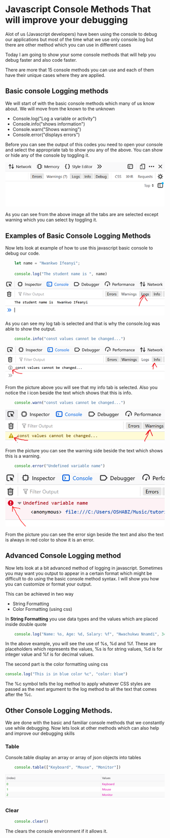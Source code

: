 # Javascript Console Methods That will improve your debugging
Alot of us (Javascript developers) have been using the console to debug our applications 
but most of the time what we use only console.log but there are other method which you can use in different cases

Today I am going to show your some console methods that will help you debug faster and also 
code faster. 

There are more that 15 console methods you can use and each of them have their unique cases where
they are applied.

## Basic console Logging methods
We will start of with the basic console methods which many of us know about. We will move from the known to the unknown

* Console.log("Log a variable or activity")
* Console.info("shows information")
* Console.warn("Shows warning")
* Console.error("displays errors")

Before you can see the output of this codes you need to open your console and select the appropriate tab to show you any of the above. You can show or hide any of the console by toggling it.


![Console](img.PNG)

As you can see from the above image all the tabs are are selected except warning which you can select by toggling it. 

## Examples of Basic Console Logging Methods

Now lets look at example of how to use this javascript basic console to debug our code. 

```javascript
    let name = "Nwankwo Ifeanyi";

    console.log("The student name is ", name)
```




![Console.log output](logoutput.PNG)

As you can see my log tab is selected and that is why the console.log was able to show the output.


```javascript
    console.info("const values cannot be changed...")
```

![Console.info output](infooutput.PNG)

From the picture above you will see that my info tab is selected. Also you notice the i icon beside the text which shows that this is info.

```javascript
    console.warn("const values cannot be changed...")
```

![Console.warn output](warningoutput.PNG)

From the picture you can see the warning side beside the text which shows this is a warning.


```javascript
    console.error("Undefined variable name")
```

![Console.error output](erroroutput.PNG)

From the picture you can see the error sign beside the text and also the text is always in red color to show it is an error.

## Advanced Console Logging method
Now lets look at a bit advanced method of logging in javascript. Sometimes you may want you output to appear in a certain format which might be difficult 
to do using the basic console method syntax. I will
show you how you can customize or format your output.

This can be achieved in two way
* String Formatting
* Color Formatting (using css)

In **String Formatting** you use data types and the values which are placed inside double quote

```javascript
    console.log("Name: %s, Age: %d, Salary: %f", "Nwachukwu Nnamdi", 34, 100.00)
```

In the above example, you will see the use of %s, %d and %f. These are placeholders which represents the values, %s is for string values,  %d is for integer value and  %f is for decimal values.

The second part is the color formatting using css

```javascript
console.log("This is in blue color %c", "color: blue")
```

The %c symbol tells the log method to apply whatever CSS styles are passed as the next argument to the log method to all the text that comes after the %c. 

## Other Console Logging Methods.

We are done with the basic and familiar console methods that we constantly use while debugging. Now lets look at other methods which can also help and improve our debugging skills

### Table
Console.table display an array or array of json objects into tables 

```javascript
    console.table(["Keyboard", "Mouse", "Monitor"])
```
![Console.table output](tableoutput.PNG)

### Clear

```javascript
    console.clear()
```
The clears the console environment if it allows it. 





